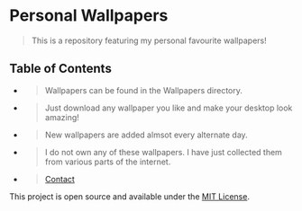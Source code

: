 # Personal Wallpapers
> This is a repository featuring my personal favourite wallpapers!



## Table of Contents
* > Wallpapers can be found in the Wallpapers directory.
* > Just download any wallpaper you like and make your desktop look amazing!
* > New wallpapers are added almsot every alternate day.
* > I do not own any of these wallpapers. I have just collected them from various parts of the internet.
* > [Contact](mailto:code.relatrino@gmail.com)



This project is open source and available under the [MIT License](https://www.mit.edu/~amini/LICENSE.md).



